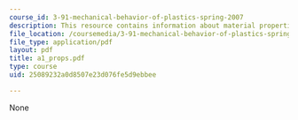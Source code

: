 ```yaml
---
course_id: 3-91-mechanical-behavior-of-plastics-spring-2007
description: This resource contains information about material properties.
file_location: /coursemedia/3-91-mechanical-behavior-of-plastics-spring-2007/25089232a0d8507e23d076fe5d9ebbee_a1_props.pdf
file_type: application/pdf
layout: pdf
title: a1_props.pdf
type: course
uid: 25089232a0d8507e23d076fe5d9ebbee

---
```

None
